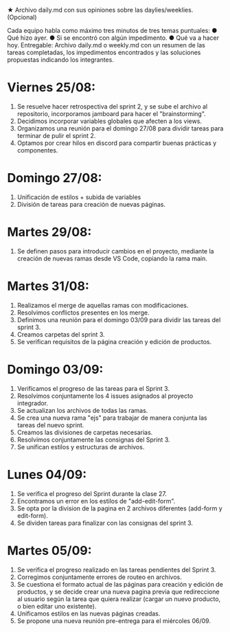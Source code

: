 ★ Archivo daily.md con sus opiniones sobre las daylies/weeklies. (Opcional)

Cada equipo habla como máximo tres minutos de tres temas puntuales:
● Qué hizo ayer.
● Si se encontró con algún impedimento.
● Qué va a hacer hoy.
Entregable: Archivo daily.md o weekly.md con un resumen de las tareas completadas,
los impedimentos encontrados y las soluciones propuestas indicando los integrantes.

# Viernes 25/08:

1. Se resuelve hacer retrospectiva del sprint 2, y se sube el archivo al repositorio, incorporamos jamboard para hacer el "brainstorming".
2. Decidimos incorporar variables globales que afecten a los views.
3. Organizamos una reunión para el domingo 27/08 para dividir tareas para terminar de pulir el sprint 2.
4. Optamos por crear hilos en discord para compartir buenas prácticas y componentes.

# Domingo 27/08:

1. Unificación de estilos + subida de variables
2. División de tareas para creación de nuevas páginas.

# Martes 29/08:

1. Se definen pasos para introducir cambios en el proyecto, mediante la creación de nuevas ramas desde VS Code, copiando la rama main.

# Martes 31/08:

1. Realizamos el merge de aquellas ramas con modificaciones.
2. Resolvimos conflictos presentes en los merge.
3. Definimos una reunión para el domingo 03/09 para dividir las tareas del sprint 3.
4. Creamos carpetas del sprint 3.
5. Se verifican requisitos de la página creación y edición de productos.

# Domingo 03/09:

1. Verificamos el progreso de las tareas para el Sprint 3.
2. Resolvimos conjuntamente los 4 issues asignados al proyecto integrador.
3. Se actualizan los archivos de todas las ramas.
4. Se crea una nueva rama "ejs" para trabajar de manera conjunta las tareas del nuevo sprint.
5. Creamos las divisiones de carpetas necesarias.
6. Resolvimos conjuntamente las consignas del Sprint 3.
7. Se unifican estilos y estructuras de archivos.

# Lunes 04/09:

1. Se verifica el progreso del Sprint durante la clase 27.
2. Encontramos un error en los estilos de "add-edit-form".
3. Se opta por la division de la pagina en 2 archivos diferentes (add-form y edit-form).
4. Se dividen tareas para finalizar con las consignas del sprint 3.

# Martes 05/09:

1. Se verifica el progreso realizado en las tareas pendientes del Sprint 3.
2. Corregimos conjuntamente errores de routeo en archivos.
3. Se cuestiona el formato actual de las páginas para creación y edición de productos, y se decide crear una nueva pagina previa que redireccione al usuario según la tarea que quiera realizar (cargar un nuevo producto, o bien editar uno existente).
4. Unificamos estilos en las nuevas páginas creadas.
5. Se propone una nueva reunión pre-entrega para el miércoles 06/09.
